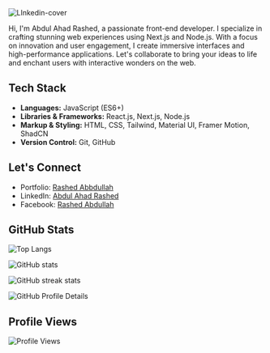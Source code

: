 <img src="https://i.ibb.co/Km0Mc6T/LInkedin-cover.jpg" alt="LInkedin-cover" border="0">

Hi, I'm Abdul Ahad Rashed, a passionate front-end developer.
I specialize in crafting stunning web experiences using Next.js and Node.js. With a focus on innovation and user engagement, I create immersive interfaces and high-performance applications.
Let's collaborate to bring your ideas to life and enchant users with interactive wonders on the web.

## Tech Stack

- **Languages:** JavaScript (ES6+)
- **Libraries & Frameworks:** React.js, Next.js, Node.js
- **Markup & Styling:** HTML, CSS, Tailwind, Material UI, Framer Motion, ShadCN
- **Version Control:** Git, GitHub


## Let's Connect
- Portfolio: [Rashed Abbdullah](https://rashedabdullah.com)
- LinkedIn: [Abdul Ahad Rashed](https://www.linkedin.com/in/rashed4abdullah/)
- Facebook: [Rashed Abdullah](https://www.facebook.com/Rashed4Abdullah)

## GitHub Stats

![Top Langs](https://github-readme-stats.vercel.app/api/top-langs/?username=RashedAbdullah&hide_border=true&theme=algolia)

![GitHub stats](https://github-readme-stats.vercel.app/api?username=RashedAbdullah&show_icons=true&hide_border=true&theme=algolia)  

![GitHub streak stats](https://github-readme-streak-stats.herokuapp.com/?user=RashedAbdullah&theme=tokyonight)  

![GitHub Profile Details](http://github-profile-summary-cards.vercel.app/api/cards/profile-details?username=RashedAbdullah&theme=algolia)  
## Profile Views

![Profile Views](https://komarev.com/ghpvc/?username=RashedAbdullah&color=blue&label=Profile+Views)
